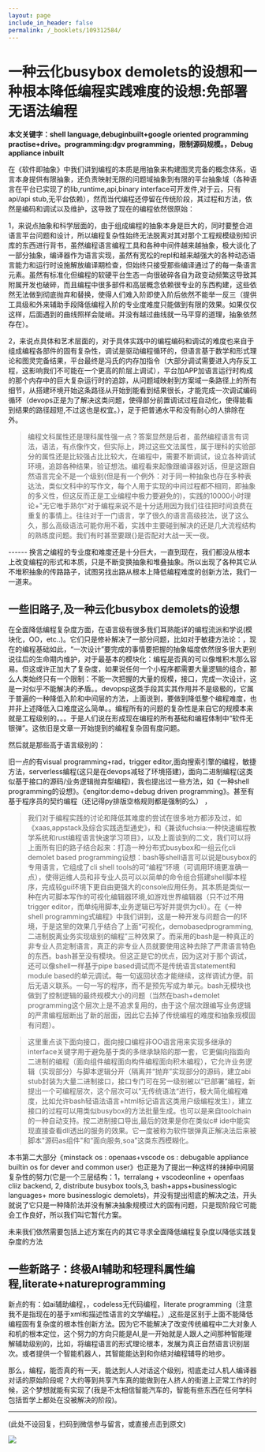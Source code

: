 ```yaml
---
layout: page
include_in_header: false
permalink: /_booklets/109312584/
---
```

一种云化busybox demolets的设想和一种根本降低编程实践难度的设想:免部署无语法编程
=====

__本文关键字：shell language,debuginbuilt+google oriented programming practise+drive。programming:dgv programming，限制源码规模。，Debug appliance inbuilt__

在《软件即抽象》中我们讲到编程的本质是用抽象来构建图灵完备的概念体系，语言本身提供有限抽象，还负责映射无限的问题域抽象到有限的平台抽象域（各种语言在平台已实现了的lib,runtime,api,binary interface可开发件,对于云，只有api/api stub,无平台依赖），然而当代编程还停留在传统阶段，其过程和方法，依然是编码和调试以及维护，这导致了现在的编程依然很原始：

1，来说点抽象和科学层面的，由于组成编程的抽象本身是巨大的，同时要整合进语言平台问题和设计，所以编程复杂性始终无法脱离对其对那个工程规模级别知识库的东西进行背书，虽然编程语言编程工具和各种中间件越来越抽象，极大谈化了一部分抽象，编译器作为语言实现，虽然有宽松的repl和越来越强大的各种动态语言能力和运行时设施解放编译期检查，但始终只接受那些编译通过了的每一条语言元素。虽然有标准化但编程的软硬平台生态一向很破碎各自为政变动频繁这导致其附属开发也破碎，而且编程中很多部件和高层概念依赖很专业的东西构建，这些依然无法做到彻底抛弃和替换，使得人们难入阶即使入阶后依然不能举一反三（提供工具级和外来辅助手段降低编程入阶的专业度难度只能做到有限的效果。如果仅仅这样，后面遇到的曲线照样会陡峭。并没有越过曲线就一马平穿的道理，抽象依然存在）。

2，来说点具体和艺术层面的，对于具体实践中的编程编码和调试的难度也来自于组成编程各部件的固有复杂性，调试是驱动编程循环的，但语言基于数学和形式理论和图灵完备结果，平台最终是冯氏的内存加指令（大部分调试需要进入内存反工程，这影响我们不可能在一个更高的阶层上调试），平台加APP加语言运行时构成的那个内存中的巨大复杂运行时的追踪，从问题域映射到方案域一条路径上的所有细节，从搭建环境开始这条路径从开始到能看到结果很长，才能完成一次调试编码循环（devops正是为了解决这类问题，使得部分前置调试过程自动化，使得能看到结果的路径超短,不过这也是权宜。），足于把普通水平和没有耐心的人排除在外。

> 编程文科属性还是理科属性强一点？答案显然是后者，虽然编程语言有词法，语法，有点像作文，但实际上，跨过这些文法属性，属于理科的实验部分的属性还是比较强占比比较大，在编程中，需要不断调试，设立各种调试环境，追踪各种结果，验证想法。编程看来起像跟编译器对话，但是这跟自然语言完全不是一个级别(但是有一个例外：对于同一种抽象也存在多种表达法，类似文科中的写作文，每个人用于实现的中间过程都不相同，即抽象的多义性，但这反而正是工业编程中极力要避免的)，实践的10000小时理论+"无它唯手熟尔"对于编程来说不是十分适用因为我们往往把时间浪费在重复的事情上。往往对于一门语言，学了很久的语言高级技法，说了这么久，那么高级语法可能你用不着，实践中主要碰到解决的还是几大流程结构的熟练度问题。我们有时甚至要跟{}是否配对大战一天一夜。

------ 换言之编程的专业度和难度还是十分巨大，一直到现在，我们都没从根本上改变编程的形式和本质，只是不断变换抽象和堆叠抽象。所以出现了各种其它从不堆积抽象的传路路子，试图另找出路从根本上降低编程难度的创新方法，我们一一道来。

一些旧路子,及一种云化busybox demolets的设想
-----

在全面降低编程复杂度方面，在语言级有很多我们耳熟能详的编程流派和学说(模块化，OO，etc..)。它们只是修补解决了一部分问题，比如对于敏捷方法论：，现在的编程基础如此，“一次设计”要完成的事情要把握的抽象幅度依然很多很大更别说往后的生命期内维护，对于最基本的模块化：编程是否真的可以像堆积木那么容易。但这或许正加大了复杂度，如果说任何一个小程序都需要大量逻辑的组合，那么人类始终只有一个限制：不能一次把握的大量的规模，接口，完成一次设计，这是一对似乎不能解决的矛盾。。devopsp这类手段其实其作用并不是级极的，它属于普遍的一种降低入阶和中间层的方法，上面说到，要做到降低整个编程难度，也并非上述降低入口难度这么简单。。编程所有的问题的复杂性是来自它的规模本来就是工程级别的。。。于是人们说在形成现在编程的所有基础和编程体制中“软件无银弹”。这依旧是文章一开始提到的编程复杂固有度问题。

然后就是那些高于语言级别的：

旧一点的有visual programming+rad，trigger editor,面向搜索引擎的编程，敏捷方法，serverless编程(这只是在devops减轻了环境搭建)，面向二进制编程(这类似基于接口的源码/业务逻辑抛弃型编程)，我也提出过一些方法，如《一种shell programming的设想》。《engitor:demo+debug driven programming》。甚至有基于程序员的契约编程（还记得py排版空格规则都是强制的么） ，

> 我们对于编程实践的讨论和降低其难度的尝试在很多地方都涉及过，如《xaas,appstack及综合实践选型通史》，和《兼谈fuchsia:一种快速编程教学系统和rust编程语言快速学习项目》，以及上面谈到的二文，我们可以将上面所有旧的路子结合起来：打造一种分布式busybox和一组云化cli demolet based programming设想：bash等shell语言可以说是busybox的专用语言，它组成了cli shell tools的可“编程”环境（可调用环境更准确一点），使得运维人员和非专业人员可以以简单的命令组合搭建shell脚本程序，完成较gui环境下更自由更强大的console应用任务。其本质是类似一种在内可脚本写作的可视化编辑器环境,如游戏世界编辑器（只不过不用trigger editor，而单纯用脚本,业务逻辑已写好并提供为cli）。在《一种shell programming式编程》中我们讲到，这是一种开发与问题合一的环境，于是这里的效果几乎结合了上面“可视化，demobasedprogramming,二进制脱离业务实现级别的编程”三种效果了。而采用的bash是一种真正的非专业人员定制语言，真正的非专业人员就要使用这种去除了严肃语言特色的东西。bash甚至没有模块。但这正是它的优点，因为这对于那个调试，还可以像shell一样基于pipe based调试而不是传统语言statement和module based的单元调试。每一句返回状态才能继续，这样调试方便。前后无语义联系。一句一写的程序，而不是预先写成为单元。bash无模块也做到了控制逻辑的最终规模大小的问题（当然在bash+demolet programming这个层次上是不追求复用的，由于这个层次跟编写业务逻辑的严肃编程层断出了新的层面，因此它去掉了传统编程的难度和抽象规模固有问题）。

> 这里重点谈下面向接口，面向接口编程非OO语言用来实现多继承的interface关键字用于避免基于类的多继承缺陷的那一套，它更偏向指面向二进制的编程（面向组件编程面向构件编程面向积木编程），它允许业务逻辑（实现部分）与脚本逻辑分开（隔离并“抛弃”实现部分的源码，建立abi stub封装为大量二进制接口，接口专门可在另一级别被以“已部署”编程，新提出一个可编程层次，这个层次可以”无传统语法“进行，极大简化编程难度，比如允许bash轻语法语言+html标记语言这类用户级编程发生），建立接口的过程可以用类似busybox的方法批量生成。也可以是来自toolchain的一种自动支持。按二进制接口导出,最后的效果是你在类似c# ide中能实现直接查看dll透出的服务的效果。它一度被称为软件银弹真正解决法后来被脚本"源码as组件"和“面向服务,soa”这类东西模糊化。

本书第二大部分《minstack os : openaas+vscode os : debugable appliance builtin os for dever and common user》也正是为了提出一种这样的抹掉中间层复杂性的努力(它是一个三层结构：1，terralang + vscodeonline + openfaas cliiz backend, 2, distribute busybox tools,3, bash+apps+businesslogic languages+ more businesslogic demolets)，并没有提出彻底的解决之法，开头就说了它只是一种降阶法并没有解决抽象规模过大的固有问题，只是现阶段它可能会工作良好，所以我们叫它暂代方案。

未来我们依然需要包括上述方案在内的其它寻求全面降低编程复杂度以降低实践复杂度的方法

一些新路子：终极AI辅助和轻理科属性编程,literate+natureprogramming
-----

新点的有：如ai辅助编程，，codeless无代码编程，literate programming（注意我不是指现在的基于xml和描述性语言的文学编程。）,这些是区别于上面不能降低编程固有复杂度的根本性创新方法。因为它不能解决了改变传统编程中二大对象人和机的根本定位，这个努力的方向只能是AI,是一开始就是人跟人之间那种智能理解辅助级别的，比如，将编程语言的形式理论根本，发展为真正自然语言识别层次。或者提供一个智能机器人，其智能能达到和你结对编程辅导的地步。

那么，编程，能否真的有一天，能达到人人对话这个级别，彻底走过人机人编译器对话的原始阶段呢？大约等到共享汽车真的能做到在人挤人的街道上正常工作的时候，这个梦想就能有实现了(我是不太相信智能汽车的，智能有些东西在任何学科包括哲学上都处在没被解决的阶段)。


-------


(此处不设回复，扫码到微信参与留言，或直接点击到原文)

![](/p/109312584/qrcode.png)

<!-- Markdeep: -->
<meta charset="utf-8">
<link rel="stylesheet" href="../../res/aloha.css?">

<script src="../../res/markdeep.min.js" charset="utf-8"></script>

